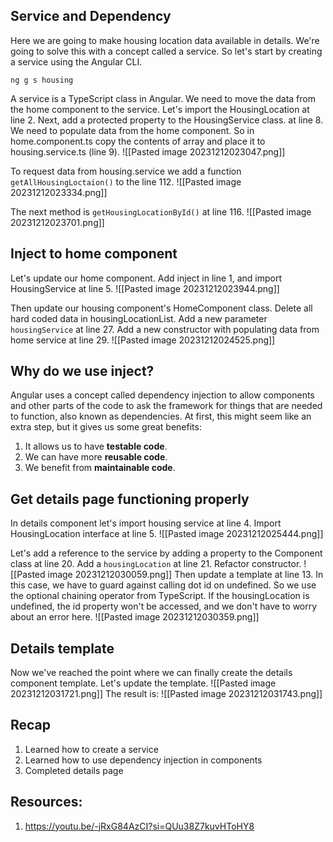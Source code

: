 ## Service and Dependency
Here we are going to make housing location data available in details. We're going to solve this with a concept called a service. So let's start by creating a service using the Angular CLI.
``` Shell
ng g s housing
```

A service is a TypeScript class in Angular. We need to move the data from the home component to the service. Let's import the HousingLocation at line 2. Next, add a protected property to the HousingService class. at line 8. We need to populate data from the home component. So in home.component.ts copy the contents of array and place it to housing.service.ts (line 9).
![[Pasted image 20231212023047.png]]

To request data from housing.service we add a function `getAllHousingLoctaion()` to the line 112.
![[Pasted image 20231212023334.png]]

The next method is `getHousingLocationById()` at line 116.
![[Pasted image 20231212023701.png]]

## Inject to home component
Let's update our home component. Add inject in line 1, and import HousingService at line 5.
![[Pasted image 20231212023944.png]]

Then update our housing component's HomeComponent class. Delete all hard coded data in housingLocationList. Add a new parameter `housingService` at line 27. Add a new constructor with populating data from home service at line 29.
![[Pasted image 20231212024525.png]]

## Why do we use inject?
Angular uses a concept called dependency injection to allow components and other parts of the code to ask the framework for things that are needed to function, also known as dependencies. At first, this might seem like an extra step, but it gives us some great benefits:
1. It allows us to have **testable code**.
2. We can have more **reusable code**.
3. We benefit from **maintainable code**.

## Get details page functioning properly
In details component let's import housing service at line 4. Import HousingLocation interface at line 5.
![[Pasted image 20231212025444.png]]

Let's add a reference to the service by adding a property to the Component class at line 20.
Add a `housingLocation` at line 21. Refactor constructor.
![[Pasted image 20231212030059.png]]
Then update a template at line 13. In this case, we have to guard against calling dot id on undefined. So we use the optional chaining operator from TypeScript. If the housingLocation is undefined, the id property won't be accessed, and we don't have to worry about an error here.
![[Pasted image 20231212030359.png]]

## Details template
Now we've reached the point where we can finally create the details component template.
Let's update the template.
![[Pasted image 20231212031721.png]]
The result is:
![[Pasted image 20231212031743.png]]

## Recap
1. Learned how to create a service
2. Learned how to use dependency injection in components
3. Completed details page

## Resources:
1. https://youtu.be/-jRxG84AzCI?si=QUu38Z7kuvHToHY8
